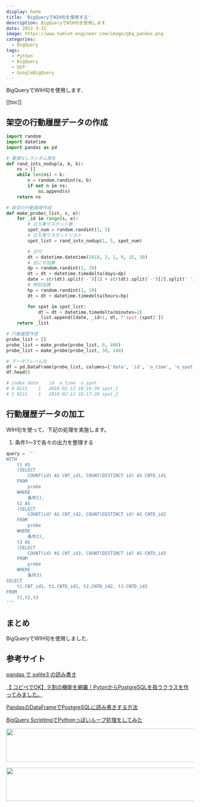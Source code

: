 ```yaml
---
display: home
title: 'BigQueryでWIH句を使用する'
description: BigQueryでWIH句を使用します．
date: 2022-3-31
image: https://www.hamlet-engineer.com/image/gbq_pandas.png
categories: 
  - BigQuery
tags:
  - Python
  - BigQuery
  - GCP
  - GoogleBigQuery
---
```

BigQueryでWIH句を使用します．

<!-- https://www.hamlet-engineer.com -->
<!-- ![](/image/ChordDiagram.png) -->

<!-- more -->

<ClientOnly>
  <CallInArticleAdsense />
</ClientOnly>

[[toc]]

## 架空の行動履歴データの作成

```python
import random
import datetime
import pandas as pd

# 重複なしランダム発生
def rand_ints_nodup(a, b, k):
    ns = []
    while len(ns) < k:
        n = random.randint(a, b)
        if not n in ns:
            ns.append(n)
    return ns

# 架空の行動履歴作成
def make_probe(_list, s, e):
    for _id in range(s, e):
        # 立ち寄りスポット数
        spot_num = random.randint(1, 5)
        # 立ち寄りスポットリスト
        spot_list = rand_ints_nodup(1, 5, spot_num)

        # 日付
        dt = datetime.datetime(2018, 2, 1, 9, 15, 30)
        # 日にち加算
        dp = random.randint(1, 20)
        dt = dt + datetime.timedelta(days=dp)
        date = str(dt).split('-')[1] + str(dt).split('-')[2].split(' ')[0]
        # 時刻加算
        hp = random.randint(1, 10)
        dt = dt + datetime.timedelta(hours=hp)

        for spot in spot_list:
            dt = dt + datetime.timedelta(minutes=1)
            _list.append([date, _id+1, dt, f'spot_{spot}'])
    return _list

# 行動履歴作成
probe_list = []
probe_list = make_probe(probe_list, 0, 400)
probe_list = make_probe(probe_list, 30, 140)

# データフレーム化
df = pd.DataFrame(probe_list, columns=['date', 'id', 'o_time', 'o_spot'])
df.head()

# index date	id	o_time	o_spot
# 0	0211	1	2018-02-11 18:16:30	spot_1
# 1	0211	1	2018-02-11 18:17:30	spot_2
```

## 行動履歴データの加工
WIH句を使って、下記の処理を実施します。
1. 条件1〜3で各々の出力を整理する

```python
query = '''
WITH 
    t1 AS
    (SELECT 
        COUNT(id) AS CNT_id1, COUNT(DISTINCT id) AS CNTD_id1
    FROM
        probe
    WHERE
        条件1),
    t2 AS
    (SELECT 
        COUNT(id) AS CNT_id2, COUNT(DISTINCT id) AS CNTD_id2
    FROM
        probe
    WHERE
        条件2),
    t3 AS
    (SELECT 
        COUNT(id) AS CNT_id3, COUNT(DISTINCT id) AS CNTD_id3
    FROM
        probe
    WHERE
        条件3)
SELECT 
    t1.CNT_id1, t1.CNTD_id1, t2.CNTD_id2, t3.CNTD_id3
FROM
    t1,t2,t3
'''
```

## まとめ
BigQueryでWIH句を使用しました．

## 参考サイト
[pandas で sqlite3 の読み書き](https://qiita.com/ekzemplaro/items/8dbf65cad62511854053)

[【 コピペでOK】９割の機能を網羅！PytonからPostgreSQLを扱うクラスを作ってみました。](https://resanaplaza.com/2021/09/15/%E3%80%90-%E3%82%B3%E3%83%94%E3%83%9A%E3%81%A7ok%E3%80%91%EF%BC%99%E5%89%B2%E3%81%AE%E6%A9%9F%E8%83%BD%E3%82%92%E7%B6%B2%E7%BE%85%EF%BC%81pyton%E3%81%8B%E3%82%89postgresql%E3%82%92%E6%89%B1%E3%81%86/)

[PandasのDataFrameでPostgreSQLに読み書きする方法](https://tanuhack.com/pandas-postgres-readto/#PostgreSQL-3)

[BigQuery ScriptingでPythonっぽいループ処理をしてみた](https://qiita.com/CraveOwl/items/5ffcf5edac238b165bbb)



<ClientOnly>
  <CallInArticleAdsense />
</ClientOnly>

<!-- TechAcademy -->
<a href="//af.moshimo.com/af/c/click?a_id=2604050&p_id=1555&pc_id=2816&pl_id=29835&guid=ON" rel="nofollow" referrerpolicy="no-referrer-when-downgrade"><img src="//image.moshimo.com/af-img/0866/000000029835.jpg" width="728" height="90" style="border:none;"></a><img src="//i.moshimo.com/af/i/impression?a_id=2604050&p_id=1555&pc_id=2816&pl_id=29835" width="1" height="1" style="border:none;">

<!-- テックキャンプ -->
<a href="//af.moshimo.com/af/c/click?a_id=2641145&p_id=1770&pc_id=3386&pl_id=25847&guid=ON" rel="nofollow" referrerpolicy="no-referrer-when-downgrade"><img src="//image.moshimo.com/af-img/1115/000000025847.png" width="728" height="90" style="border:none;"></a><img src="//i.moshimo.com/af/i/impression?a_id=2641145&p_id=1770&pc_id=3386&pl_id=25847" width="1" height="1" style="border:none;">



